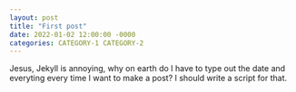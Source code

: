 ```yaml
---
layout: post
title: "First post"
date: 2022-01-02 12:00:00 -0000
categories: CATEGORY-1 CATEGORY-2
---
```

Jesus, Jekyll is annoying, why on earth do I have to type out the date and everyting every time I want to make a post? I should write a script for that.
